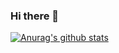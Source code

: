 ### Hi there 👋

[![Anurag's github stats](https://github-readme-stats.vercel.app/api?username=Hestys)](https://github.com/anuraghazra/github-readme-stats)
